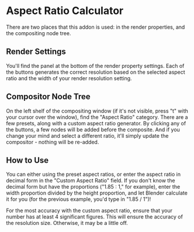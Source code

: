 # Aspect Ratio Calculator

There are two places that this addon is used: in the render properties, and the compositing node tree.

## Render Settings

You'll find the panel at the bottom of the render property settings.  Each of the buttons generates the correct resolution based on the selected aspect ratio and the width of your render resolution setting.

## Compositor Node Tree

On the left shelf of the compositing window (if it's not visible, press "t" with your cursor over the window), find the "Aspect Ratio" category.  There are a few presets, along with a custom aspect ratio generator.  By clicking any of the buttons, a few nodes will be added before the composite.  And if you change your mind and select a different ratio, it'll simply update the compositor - nothing will be re-added.

## How to Use
You can either using the preset aspect ratios, or enter the aspect ratio in decimal form in the "Custom Aspect Ratio" field.  If you don't know the decimal form but have the proportions ("1.85 : 1," for example), enter the width proportion divided by the height proportion, and let Blender calculate it for you (for the previous example, you'd type in "1.85 / 1")!

For the most accuracy with the custom aspect ratio, ensure that your number has at least 4 significant figures.  This will ensure the accuracy of the resolution size.  Otherwise, it may be a little off.
